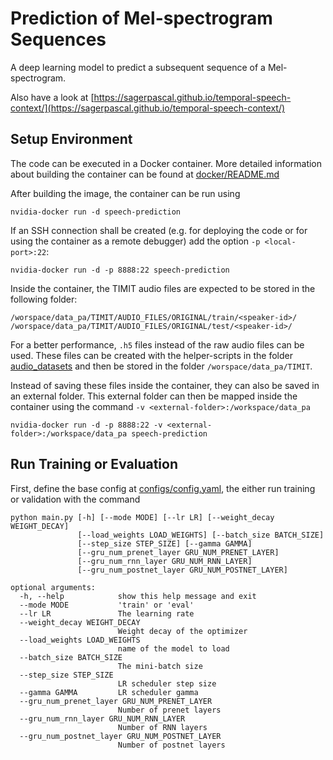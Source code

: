 # Prediction of Mel-spectrogram Sequences

A deep learning model to predict a subsequent sequence of a Mel-spectrogram.

Also have a look at [https://sagerpascal.github.io/temporal-speech-context/](https://sagerpascal.github.io/temporal-speech-context/)

## Setup Environment
The code can be executed in a Docker container. More detailed information about building the container can be found at [docker/README.md](docker/README.md)

After building the image, the container can be run using
````shell
nvidia-docker run -d speech-prediction
````

If an SSH connection shall be created (e.g. for deploying the code or for using the container as a remote debugger) add the option `-p <local-port>:22`:
````shell
nvidia-docker run -d -p 8888:22 speech-prediction
````

Inside the container, the TIMIT audio files are expected to be stored in the following folder:
````
/worspace/data_pa/TIMIT/AUDIO_FILES/ORIGINAL/train/<speaker-id>/
/worspace/data_pa/TIMIT/AUDIO_FILES/ORIGINAL/test/<speaker-id>/
````

For a better performance, `.h5` files instead of the raw audio files can be used. These files can be created with the helper-scripts
in the folder [audio_datasets](audio_datasets) and then be stored in the folder `/worspace/data_pa/TIMIT`.

Instead of saving these files inside the container, they can also be saved in an external folder. This external folder can then
be mapped inside the container using the command `-v <external-folder>:/workspace/data_pa`

````shell
nvidia-docker run -d -p 8888:22 -v <external-folder>:/workspace/data_pa speech-prediction
````

## Run Training or Evaluation

First, define the base config at [configs/config.yaml](configs/config.yaml), the either run training or validation with the command

````shell
python main.py [-h] [--mode MODE] [--lr LR] [--weight_decay WEIGHT_DECAY]
               [--load_weights LOAD_WEIGHTS] [--batch_size BATCH_SIZE]
               [--step_size STEP_SIZE] [--gamma GAMMA]
               [--gru_num_prenet_layer GRU_NUM_PRENET_LAYER]
               [--gru_num_rnn_layer GRU_NUM_RNN_LAYER]
               [--gru_num_postnet_layer GRU_NUM_POSTNET_LAYER]

optional arguments:
  -h, --help            show this help message and exit
  --mode MODE           'train' or 'eval'
  --lr LR               The learning rate
  --weight_decay WEIGHT_DECAY
                        Weight decay of the optimizer
  --load_weights LOAD_WEIGHTS
                        name of the model to load
  --batch_size BATCH_SIZE
                        The mini-batch size
  --step_size STEP_SIZE
                        LR scheduler step size
  --gamma GAMMA         LR scheduler gamma
  --gru_num_prenet_layer GRU_NUM_PRENET_LAYER
                        Number of prenet layers
  --gru_num_rnn_layer GRU_NUM_RNN_LAYER
                        Number of RNN layers
  --gru_num_postnet_layer GRU_NUM_POSTNET_LAYER
                        Number of postnet layers
````



